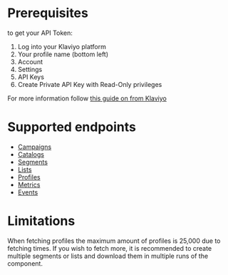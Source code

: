 # Prerequisites
to get your API Token:

1. Log into your Klaviyo platform
2. Your profile name (bottom left)
3. Account
4. Settings
5. API Keys
6. Create Private API Key with Read-Only privileges

For more information follow [this guide on from Klaviyo](https://developers.klaviyo.com/en/docs/retrieve_api_credentials)

# Supported endpoints

- [Campaigns](https://developers.klaviyo.com/en/v1-2/reference/get-campaigns)
- [Catalogs](https://developers.klaviyo.com/en/reference/get_catalog_items)
- [Segments](https://developers.klaviyo.com/en/reference/get_segments)
- [Lists](https://developers.klaviyo.com/en/reference/get_lists)
- [Profiles](https://developers.klaviyo.com/en/reference/get_profiles)
- [Metrics](https://developers.klaviyo.com/en/reference/get_metrics)
- [Events](https://developers.klaviyo.com/en/reference/get_events)

# Limitations

When fetching profiles the maximum amount of profiles is 25,000 due to fetching times. If you wish to fetch more, 
it is recommended to create multiple segments or lists and download them in multiple runs of the component.